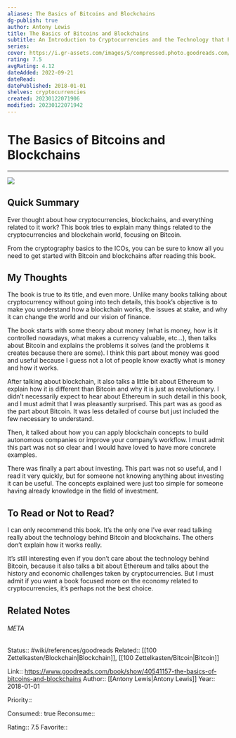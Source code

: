 ```yaml
---
aliases: The Basics of Bitcoins and Blockchains
dg-publish: true
author: Antony Lewis
title: The Basics of Bitcoins and Blockchains
subtitle: An Introduction to Cryptocurrencies and the Technology that Powers Them
series: 
cover: https://i.gr-assets.com/images/S/compressed.photo.goodreads.com/books/1529163443l/40541157._SY475_.jpg
rating: 7.5
avgRating: 4.12
dateAdded: 2022-09-21
dateRead: 
datePublished: 2018-01-01
shelves: cryptocurrencies
created: 20230122071906
modified: 20230122071942
---
```

# The Basics of Bitcoins and Blockchains
---
![](https://i.gr-assets.com/images/S/compressed.photo.goodreads.com/books/1529163443l/40541157._SY475_.jpg)

## Quick Summary

Ever thought about how cryptocurrencies, blockchains, and everything related to it work? This book tries to explain many things related to the cryptocurrencies and blockchain world, focusing on Bitcoin.

From the cryptography basics to the ICOs, you can be sure to know all you need to get started with Bitcoin and blockchains after reading this book.


## My Thoughts

The book is true to its title, and even more. Unlike many books talking about cryptocurrency without going into tech details, this book’s objective is to make you understand how a blockchain works, the issues at stake, and why it can change the world and our vision of finance.

The book starts with some theory about money (what is money, how is it controlled nowadays, what makes a currency valuable, etc…), then talks about Bitcoin and explains the problems it solves (and the problems it creates because there are some). I think this part about money was good and useful because I guess not a lot of people know exactly what is money and how it works.

After talking about blockchain, it also talks a little bit about Ethereum to explain how it is different than Bitcoin and why it is just as revolutionary. I didn’t necessarily expect to hear about Ethereum in such detail in this book, and I must admit that I was pleasantly surprised. This part was as good as the part about Bitcoin. It was less detailed of course but just included the few necessary to understand.

Then, it talked about how you can apply blockchain concepts to build autonomous companies or improve your company’s workflow. I must admit this part was not so clear and I would have loved to have more concrete examples.

There was finally a part about investing. This part was not so useful, and I read it very quickly, but for someone not knowing anything about investing it can be useful. The concepts explained were just too simple for someone having already knowledge in the field of investment.

## To Read or Not to Read?

I can only recommend this book. It’s the only one I’ve ever read talking really about the technology behind Bitcoin and blockchains. The others don’t explain how it works really.

It’s still interesting even if you don’t care about the technology behind Bitcoin, because it also talks a bit about Ethereum and talks about the history and economic challenges taken by cryptocurrencies. But I must admit if you want a book focused more on the economy related to cryptocurrencies, it’s perhaps not the best choice.

## Related Notes




###### META
Status:: #wiki/references/goodreads
Related:: [[100 Zettelkasten/Blockchain\|Blockchain]], [[100 Zettelkasten/Bitcoin\|Bitcoin]]

Link:: https://www.goodreads.com/book/show/40541157-the-basics-of-bitcoins-and-blockchains
Author:: [[Antony Lewis\|Antony Lewis]]
Year:: 2018-01-01

Priority:: 

Consumed:: true
Reconsume:: 

Rating:: 7.5
Favorite:: 

